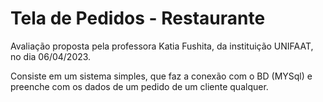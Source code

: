 # Tela de Pedidos - Restaurante

Avaliação proposta pela professora Katia Fushita, da instituição UNIFAAT, no dia 06/04/2023.

Consiste em um sistema simples, que faz a conexão com o BD (MYSql) e preenche com os dados de um pedido de um cliente qualquer.
